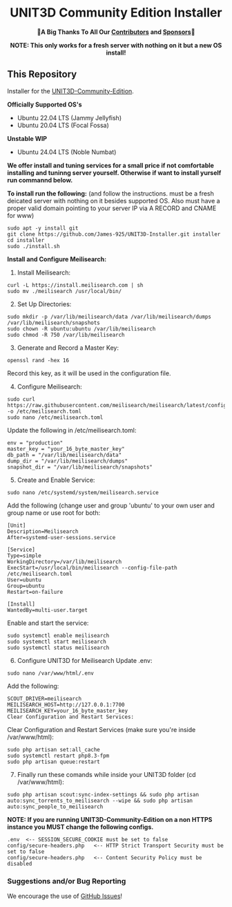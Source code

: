 <h1 align="center">UNIT3D Community Edition Installer</h1>

<p align="center">
    🎉<b>A Big Thanks To All Our <a href="https://github.com/HDInnovations/UNIT3D-Community-Edition/graphs/contributors">Contributors</a> and <a href="https://github.com/sponsors/HDVinnie">Sponsors</a></b>🎉
</p>

<p align="center"><b>NOTE: This only works for a fresh server with nothing on it but a new OS install!</b></p>

## This Repository
Installer for the [UNIT3D-Community-Edition](https://github.com/HDInnovations/UNIT3D-Community-Edition).

**Officially Supported OS's**
- Ubuntu 22.04 LTS (Jammy Jellyfish)
- Ubuntu 20.04 LTS (Focal Fossa)

**Unstable WIP**
- Ubuntu 24.04 LTS (Noble Numbat)


**We offer install and tuning services for a small price if not comfortable installing and tuninng server yourself. Otherwise if want to install yurself run commannd below.**

**To install run the following:** (and follow the instructions. must be a fresh deicated server with nothing on it besides supported OS. Also must have a proper valid domain pointing to your server IP via A RECORD and CNAME for www)
```
sudo apt -y install git
git clone https://github.com/James-925/UNIT3D-Installer.git installer
cd installer
sudo ./install.sh
```
**Install and Configure Meilisearch:**
1. Install Meilisearch:
```
curl -L https://install.meilisearch.com | sh
sudo mv ./meilisearch /usr/local/bin/
```

2. Set Up Directories:
```
sudo mkdir -p /var/lib/meilisearch/data /var/lib/meilisearch/dumps /var/lib/meilisearch/snapshots
sudo chown -R ubuntu:ubuntu /var/lib/meilisearch
sudo chmod -R 750 /var/lib/meilisearch
```

3. Generate and Record a Master Key:
```
openssl rand -hex 16
```
Record this key, as it will be used in the configuration file.

4. Configure Meilisearch:
```
sudo curl https://raw.githubusercontent.com/meilisearch/meilisearch/latest/config.toml -o /etc/meilisearch.toml
sudo nano /etc/meilisearch.toml
```
Update the following in /etc/meilisearch.toml:

```
env = "production"
master_key = "your_16_byte_master_key"
db_path = "/var/lib/meilisearch/data"
dump_dir = "/var/lib/meilisearch/dumps"
snapshot_dir = "/var/lib/meilisearch/snapshots"
```
5. Create and Enable Service:
```
sudo nano /etc/systemd/system/meilisearch.service
```
Add the following (change user and group 'ubuntu' to your own user and group name or use root for both:
```
[Unit]
Description=Meilisearch
After=systemd-user-sessions.service

[Service]
Type=simple
WorkingDirectory=/var/lib/meilisearch
ExecStart=/usr/local/bin/meilisearch --config-file-path /etc/meilisearch.toml
User=ubuntu
Group=ubuntu
Restart=on-failure

[Install]
WantedBy=multi-user.target
```
Enable and start the service:
```
sudo systemctl enable meilisearch
sudo systemctl start meilisearch
sudo systemctl status meilisearch
```

6. Configure UNIT3D for Meilisearch
Update .env:
```
sudo nano /var/www/html/.env
```
Add the following:
```
SCOUT_DRIVER=meilisearch
MEILISEARCH_HOST=http://127.0.0.1:7700
MEILISEARCH_KEY=your_16_byte_master_key
Clear Configuration and Restart Services:
```
Clear Configuration and Restart Services (make sure you're inside /var/www/html):
```
sudo php artisan set:all_cache
sudo systemctl restart php8.3-fpm
sudo php artisan queue:restart
```

7. Finally run these comands while inside your UNIT3D folder (cd /var/www/html):
```
sudo php artisan scout:sync-index-settings && sudo php artisan auto:sync_torrents_to_meilisearch --wipe && sudo php artisan auto:sync_people_to_meilisearch
```


**NOTE: If you are running UNIT3D-Community-Edition on a non HTTPS instance you MUST change the following configs.**
```
.env  <-- SESSION_SECURE_COOKIE must be set to false
config/secure-headers.php   <-- HTTP Strict Transport Security must be set to false
config/secure-headers.php   <-- Content Security Policy must be disabled
```

### Suggestions and/or Bug Reporting
We encourage the use of [GitHub Issues](https://github.com/HDInnovations/UNIT3D-INSTALLER/issues/new)!
